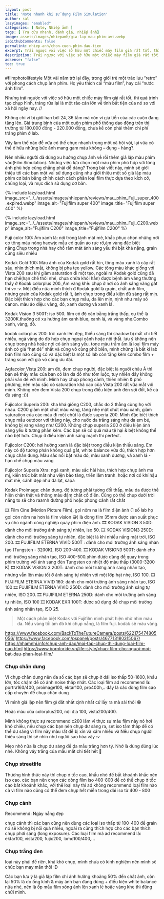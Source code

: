```yaml
---
layout: post
title: 'Note nhanh khi sử dụng Film Simulation'
author: sal
lazyimages: "enabled"
categories: [ Note, Nhiếp ảnh ]
tags: [ Tra cứu nhanh, đánh giá, nhiếp ảnh]
image: assets/images/nhiepanh/gia-lap-mau-phim-avt.webp
isGithubComments: false
permalink: nhiep-anh/chon-cuon-phim-dau-tien
excerpt: Trái ngược với việc sở hữu một chiếc máy film giá rất tốt, thì quá trình tạo chụp hình, tráng rửa lại là một rào cản lớn về tính bất tiện của nó so với xã hội ngày nay. Trong bài viết này, mình sẽ giới thiệu tới các bạn một vài sử dụng cũng như giới thiệu một số giả lập màu phim cơ bản bằng chính cách cách phân loại film thực dựa theo kích cỡ, chủng loại, và mục đích sử dụng cơ bản.
description: Trái ngược với việc sở hữu một chiếc máy film giá rất tốt, thì quá trình tạo chụp hình, tráng rửa lại là một rào cản lớn về tính bất tiện của nó so với xã hội ngày nay. Trong bài viết này, mình sẽ giới thiệu tới các bạn một vài sử dụng cũng như giới thiệu một số giả lập màu phim cơ bản bằng chính cách cách phân loại film thực dựa theo kích cỡ, chủng loại, và mục đích sử dụng cơ bản.
adsense: "false"
toc: true
---
```


#filmphotolifestyle
Một vài năm trở lại đây, trong giới trẻ một trào lưu “retro” với phong cách chụp ảnh phim. Họ yêu thích cái “màu film”, hay cái “nước ảnh film”.

Nhưng trái ngược với việc sở hữu một chiếc máy film giá rất tốt, thì quá trình tạo chụp hình, tráng rửa lại là một rào cản lớn về tính bất tiện của nó so với xã hội ngày nay. //

Không chỉ vì bị giới hạn bởi 24, 36 tấm mà còn vì giá tiền của các cuộn đang tăng lên. Giá trung bình của một cuộn phim phổ thông dao động trên thị trường từ 180.000 đồng - 220.000 đồng, chưa kể còn phải thêm chi phí tráng phim ở lab.

Vậy làm thế nào để vừa có thể chục nhanh trong một xã hội vội, lại vừa có thể ở hữu những bức ảnh mang gam màu không – đụng - hàng?.

Nên nhiều người đã dùng xu hướng chụp ảnh về rồi thêm giả lập màu phim vào(Film Simulation). Nhưng việc lựa chọn một màu phim phù hợp với tông ảnh phù hợp cũng chẳng phải dễ dàng? Trong bài viết này, mình sẽ giới thiệu tới các bạn một vài sử dụng cũng như giới thiệu một số giả lập màu phim cơ bản bằng chính cách cách phân loại film thực dựa theo kích cỡ, chủng loại, và mục đích sử dụng cơ bản.

{% include lazyload.html image_src="../../assets/images/nhiepanh/reviews/mau_phim_Fuji_super_400_expired.webp" image_alt="Fujifilm super 400" image_title="Fujifilm super 400" %}

{% include lazyload.html image_src="../../assets/images/nhiepanh/reviews/mau_phim_Fuji_C200.webp" image_alt="Fujifilm C200" image_title="Fujifilm C200" %}

Fuji color 100: Ám xanh lá: nơi trong lành mát mẻ, khắc phục chọn những nơi có tông màu nóng haowjc mẫu có quần áo rực rỡ,ám vàng đặc biệt nặng.Chụp trong nhà hay chỗ râm mát ánh sáng yếu thì bệt khá nặng, grain cũng siêu nhiều

Kodak Gold 100: Màu ảnh của Kodak gold rất hịn, tông màu xanh lá cây rất sâu, nhìn thích mắt, không bị pha tẹo yellow.
Các tông màu khác giống với Vista 200 sau khi giảm saturation đi một tẹo, ngoài ra Kodak gold
cũng đã hạn chế(hạn chế thôi nhé, chưa chữa khỏi hẳn) được bệnh ám vàng thường thấy ở Kodak colorplus 200.,Ám vàng khè: chụp ở nơi có ánh sáng vàng gắt thì vc :v.
Một điều nữa mình thích ở Kodak gold là grain, chất ảnh film, nhưng grain của Kodak gold rất ít, ảnh chụp trong điều kiện đủ sáng rất mịn.
Đặc biệt thích hợp cho các bạn chụp mẫu, da lên mịn, nịnh như máy số canon. màu ảo diệu: vàng, đỏ, xanh dương và xanh lá.

Kodak Vision 3 500T:  iso 500.  film có độ cân bằng trắng thấp, cụ thể là 3200K.thường có xu hướng ám xanh blue, xanh lá, và vàng nhẹ.Combo xanh, vàng, đỏ.

kodak colorplus 200: trời xanh lên đẹp, thiếu sáng thì shadow bị mất chi tiết nhiều, ngả vàng do đó hợp chụp ngoại cảnh hoặc nội thất.
lưu ý không nên chụp trong nhà hoặc nơi có ánh sáng yếu. tone màu trầm ấm.là loại film máy ảnh có giá “hạt dẻ” nhất và cũng vô cùng phổ biến, minh chứng là bất kì lab bán film nào cũng có và đặc biệt là một số lab còn tặng kèm combo film + tráng scan với giá vô cùng ưu đãi.

Agfacolor Vista 200: ám đỏ, đem chụp người, đặc biệt là người châu Á thì bạn sẽ thấy mẫu của bạn có làn da đỏ như tôm luộc, tuy nhiên đây không phải vấn đề với mình.
Mình hay chụp phong cảnh, thiên nhiên & phố phường, nên màu sắc có saturation khá cao của Vista 200 rất vừa mắt với mình. Không nên đem Vista 200 chụp trong điều kiện ánh đèn sợi đốt, kể cả đủ sáng :)))

Fujicolor Superia 200: kha khá giống C200, chắc do 2 thằng cùng họ với nhau. C200 giảm một chút màu vàng, tăng nhẹ một chút màu xanh, giảm saturation của các màu đi một chút là được superia 200.
Mình đặc biệt thích chụp mẫu outdoor với thằng này, cho nước da trắng sáng như da em bé, không bị vàng vàng như C200. Không chụp superia 200 ở điều kiện ánh sáng yếu & tương phản kém.
Các bạn sẽ có quả màu tệ hại & bệt không thể nào bệt hơn. Chụp ở điều kiện ánh sáng mạnh thì perfect.

Fujicolor C200: hơi hướng xanh lá đặc biệt trong điều kiện thiếu sáng. Em này có độ tương phản không quá gắt, white balance vừa đủ, thích hợp hơn chụp chân dung.
Màu sắc nổi bật màu đỏ, màu xanh dương, và xanh lá - hạn chế chụp màu vàng

Fujicolor Superia Xtra: ngả xanh, màu sắc hài hòa, thích hợp chụp ảnh ma mị, kiến trúc bắt mắt như viện bảo tàng, triển lãm tranh. hoặc nơi có khí hậu mát mẻ, cảnh đẹp như đà lạt, sapa

Kodak Proimage: chân dung. độ tương phải tương đối thấp, màu da được thể hiện chân thật và thông màu đậm chất cổ điển.
Cũng có thể chụp dưới trời nắng to sẽ cho raarnh đường phố hoặc phong cảnh rất chất


🎞 Film Cine (Motion Picture Film), gọi nôm na là film điện ảnh (1 số lab họ gọi còn nôm na hơn là film vision 😀) là dòng film 35mm được sản xuất phục vụ cho ngành công nghiệp quay phim điện ảnh.
🎞 KODAK VISION 3 50D: dành cho môi trường ánh sáng tự nhiên, iso 50.
🎞 KODAK VISION3 250D: dành cho môi trường sáng tự nhiên, đặc biệt là khi nhiều nắng mặt trời, ISO 200.
🎞 FUJIFILM ETERNA VIVID 500T : dành cho môi trường ánh sáng nhân tạo (Tungsten - 3200K), ISO 200-400.
🎞 KODAK VISION3 500T: dành cho môi trường sáng nhân tạo, ISO 400-500.phim được dùng để quay trong phim trường với ánh sáng đèn Tungsten có nhiệt độ màu thấp (3000-3200 K)
🎞 KODAK VISION 3 200T: dành cho môi trường ánh sáng nhân tạo, nhưng vẫn lên màu tốt ở ánh sáng tự nhiên với một lớp hạt nhẹ, ISO 100.
🎞 FUJIFILM ETERNA VIVID 160: dành cho môi trường ánh sáng nhân tạo, ISO 100
🎞 FUJIFILM ETERNA VIVID 250D: dành cho môi trường ánh sáng tự nhiên, ISO 200.
🎞 FUJIFILM ETERNA 250D: dành cho môi trường ánh sáng tự nhiên, ISO 100
🎞 KODAK EXR 100T: được sử dụng để chụp môi trường ánh sáng nhân tạo, ISO 25.

> Một cách phân biệt Kodak với Fujifilm mình phát hiện nhờ nhìn màu da. Nếu vùng tối ám đỏ khi chụp nắng, là film fuji. kodak sẽ màu vàng.

<!-- cùng tìm hiểu về quy trình làm việc tại INS để bắt đầu buổi chụp thật suôn sẻ nhé!
Bước 1: Tiếp nhận và xử lý thông tin về yêu cầu tư vấn/ báo giá/ đặt lịch chụp
Bước 2: Tư vấn gói chụp cùng dịch vụ đi kèm (tư vấn phục trang, makeup,…) và báo giá
Bước 3: Ký hợp đồng sau khi đã tư vấn và thống nhất concept, lịch chụp, địa điểm, phục trang
Bước 4: Tiến hành chụp ảnh sau khi ký hợp đồng hoặc khách chuyển khoản thành công.
Bước 5: 3 ngày sau chụp, khách chọn ảnh trực tiếp trên hệ thống và nhận ảnh hoàn thiện trong vòng tối đa 30 ngày. Ảnh được lưu trên hệ thống lên đến 5 năm.
Bước 6: Giao sản phẩm in ấn cho khách hàng trong vòng 14 ngày nếu có. -->

https://www.facebook.com/BackToTheFutureCamera/posts/622175474805056/
https://www.facebook.com/pspanel/posts/467713180315067/
https://nhamnhi.info/chup-anh-dao/moi-tap-chup-thi-dung-loai-film-nao.html
https://www.borntoride.vn/life-style/chup-film-cho-nguoi-moi-bat-dau-phan-loai-film/


### Chụp chân dung

Vì chụp chân dung nên đa số các bạn sẽ chụp ở dải iso thấp 50-1600, khẩu lớn, tốc chậm để có ảnh noise thấp nhất. Các loại film ad recommend là: portra160/400, proimage100, ektar100, pro400h,.. đây là các dòng film cao cấp chuyên để chụp chân dung

Vì mình giả lập nên film gì đắt nhất xịnh nhất cứ lấy ra mà sài thôi 😁

Hoặc màu của colorplus200, nội địa 100, vista200/400.

Mình không thực sự recommend c200 lắm vì thực sự màu film này nó hơi khó chiều, nếu chụp các bạn nên chụp dư sáng ra, set iso tầm thấp để có thể dư sáng vì film này màu rất dễ bị  xỉn và xám nhiều và Nếu chụp người thiếu sáng thì sẽ  nhìn như người sao hỏa vậy :v

Mẹo nhỏ nữa là chụp dư sáng để da mẫu trắng hơn tý. Nhớ là dùng đúng lúc nhé. Không váy trắng của mẫu mất chi tiết hết 🤣

### Chụp streetlife

Thường hình thức này thì chụp ở tốc cao, khẩu nhỏ để bắt khoảnh khắc nên iso cao. các bạn nên chọn các dòng film iso 400-800 để có thể chụp ở tốc cao bắt khoảnh khắc, với thể loại này thì ad không recommend loại film nào cả vì film nào cũng có thể đem chụp hết miễn trong dải iso từ 400 - 800

### Chụp cảnh

Recommend: Ngày nắng đẹp

chụp cảnh thì các bạn cũng nên dùng các loại iso thấp từ 100-400 để grain nó sẽ không bị nổi quá nhiều, ngoài ra cũng thích hợp cho các bạn thích chụp phơi sáng (long exposure). Các loại film mà ad recommend là: ektar100, vista200, fujic200, lomo100/400,…

### Chụp trắng đen

loại này phải để riên, khá khó chụp, mình chưa có kinh nghiệm nên mình sẽ chúc bạn may mắn thôi :D

Các bạn lưu ý là giả lập film chỉ ảnh hưởng khoảng 50% đến chất ảnh, còn lại 50% là do ống kính & máy ảnh bạn đang dùng + điều kiện white balance nữa nhé, nên là ốp mầu film xông ảnh lên xanh lè hoặc vàng khè thì đừng chửi mình.
